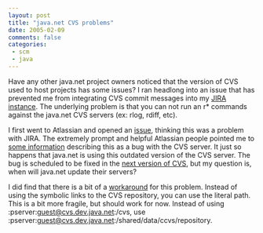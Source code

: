 ```yaml
---
layout: post
title: "java.net CVS problems"
date: 2005-02-09
comments: false
categories:
 - scm
 - java
---
```


Have any other java.net project owners noticed that the version of CVS used to host projects has some issues? I ran headlong into an issue that has prevented me from integrating CVS commit messages into my [JIRA instance](http://jira.codecrate.com). The underlying problem is that you can not run an r* commands against the java.net CVS servers (ex: rlog, rdiff, etc).

   
I first went to Atlassian and opened an [issue](http://jira.atlassian.com/browse/JRA-5759), thinking this was a problem with JIRA. The extremely prompt and helpful Atlassian people pointed me to [some information](http://lists.gnu.org/archive/html/bug-cvs/2003-09/msg00168.html) describing this as a bug with the CVS server. It just so happens that java.net is using this outdated version of the CVS server. The bug is scheduled to be fixed in the [next version of CVS](https://ccvs.cvshome.org/issues/show_bug.cgi?id=142 ), but my question is, when will java.net update their servers?

   
I did find that there is a bit of a [workaround](https://java-net.dev.java.net/issues/show_bug.cgi?id=31) for this problem. Instead of using the symbolic links to the CVS repository, you can use the literal path. This is a bit more fragile, but should work for now. Instead of using :pserver:guest@cvs.dev.java.net:/cvs, use :pserver:guest@cvs.dev.java.net:/shared/data/ccvs/repository.

